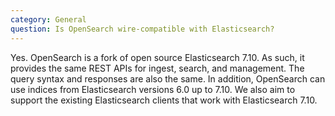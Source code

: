 ```yaml
---
category: General
question: Is OpenSearch wire-compatible with Elasticsearch?
---
```

Yes. OpenSearch is a fork of open source Elasticsearch 7.10. As such, it provides the same REST APIs for ingest, search, and management. The query syntax and responses are also the same. In addition, OpenSearch can use indices from Elasticsearch versions 6.0 up to 7.10. We also aim to support the existing Elasticsearch clients that work with Elasticsearch 7.10.